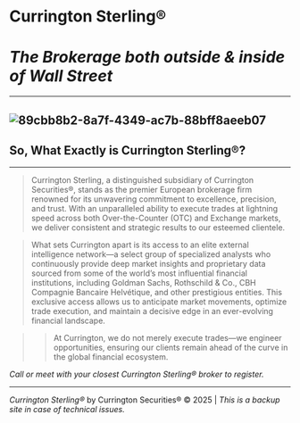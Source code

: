 # **Currington Sterling®**
# ***The Brokerage both outside & inside of Wall Street***
---
![89cbb8b2-8a7f-4349-ac7b-88bff8aeeb07](https://github.com/user-attachments/assets/41cafcf5-c32c-4d4a-90e0-ab5534b2e6c8)
---

## **So, What Exactly is Currington Sterling®?**
---

> Currington Sterling, a distinguished subsidiary of Currington Securities®, stands as the premier European brokerage firm renowned for its unwavering commitment to excellence, precision, and trust. With an unparalleled ability to execute trades at lightning speed across both Over-the-Counter (OTC) and Exchange markets, we deliver consistent and strategic results to our esteemed clientele.

> What sets Currington apart is its access to an elite external intelligence network—a select group of specialized analysts who continuously provide deep market insights and proprietary data sourced from some of the world’s most influential financial institutions, including Goldman Sachs, Rothschild & Co., CBH Compagnie Bancaire Helvétique, and other prestigious entities. This exclusive access allows us to anticipate market movements, optimize trade execution, and maintain a decisive edge in an ever-evolving financial landscape.

>> At Currington, we do not merely execute trades—we engineer opportunities, ensuring our clients remain ahead of the curve in the global financial ecosystem.


*Call or meet with your closest Currington Sterling® broker to register.*

---

*Currington Sterling®* by Currington Securities® © 2025 | *This is a backup site in case of technical issues.*

